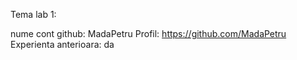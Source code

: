 Tema lab 1:

nume cont github: MadaPetru 
Profil: https://github.com/MadaPetru
Experienta anterioara: da

 

 
